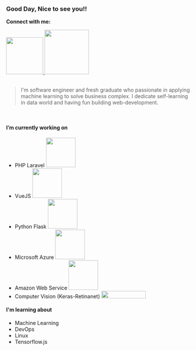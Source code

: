 <h3>Good Day, Nice to see you!!</h3>

<b>Connect with me:</b> <br>
<div>
  <a href="https://www.linkedin.com/in/kanin-kearpimy-48a2b2165/">
    <img src="https://content.linkedin.com/content/dam/me/business/en-us/amp/brand-site/v2/bg/LI-Logo.svg.original.svg" width="100px" />
  </a>
  <a href="https://medium.com/@kaninkearpimy">
    <img src="https://i.ibb.co/HqHCCsZ/Screen-Shot-2564-01-01-at-21-40-25.png" width="120px" />
  </a>
</div>

<br>

> I'm software engineer and fresh graduate who passionate in applying machine learning to solve business complex. I dedicate self-learning in data world and having fun building web-development. 

<br>

<h4>I’m currently working on</h4>

<ul>
  <li >PHP Laravel <img width="80px" src="https://img.shields.io/badge/laravel-language?logo=php&style=for-the-badge&label=PHP"></li>
  <li>VueJS <img width="80px" src="https://img.shields.io/badge/vuejs-language?logo=vue.js&style=for-the-badge&label=vuejs"></li>
  <li>Python Flask <img width="80px" src="https://img.shields.io/badge/flask-language?logo=python&style=for-the-badge&label=python"></li>
  <li>Microsoft Azure <img width="80px" src="https://img.shields.io/badge/Azure-language?logo=microsoft-azure&style=for-the-badge&label=cloud"></li>
  <li>Amazon Web Service <img width="80px" src="https://img.shields.io/badge/AWS-language?logo=amazon-aws&style=for-the-badge&label=cloud"></li>
  <li>Computer Vision (Keras-Retinanet) <img width="120px" height="20px" src="https://img.shields.io/badge/Keras-Retinanet-language?logo=keras&style=for-the-badge&label=Computer-Vision"></li>
</ul>


<h4>I'm learning about</h4>
<ul>
  <li>Machine Learning</li>
  <li>DevOps</li>
  <li>Linux</li>
  <li>Tensorflow.js</li>
</ul>

<!--
**kanin-kearpimy/kanin-kearpimy** is a ✨ _special_ ✨ repository because its `README.md` (this file) appears on your GitHub profile.

Here are some ideas to get you started:

- 🔭 I’m currently working on ...
- 🌱 I’m currently learning ...
- 👯 I’m looking to collaborate on ...
- 🤔 I’m looking for help with ...
- 💬 Ask me about ...
- 📫 How to reach me: ...
- 😄 Pronouns: ...
- ⚡ Fun fact: ...
-->
